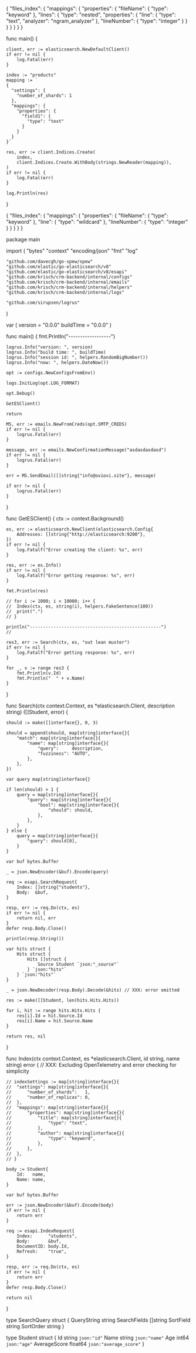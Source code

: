 {
    "files_index": {
        "mappings": {
            "properties": {
                "fileName": {
                    "type": "keyword"
                },
                "lines": {
                    "type": "nested",
                    "properties": {
                        "line": {
                            "type": "text",
                            "analyzer": "ngram_analyzer"
                        },
                        "lineNumber": {
                            "type": "integer"
                        }
                    }
                }
            }
        }
    }
}


func main() {

    client, err := elasticsearch.NewDefaultClient()
    if err != nil {
        log.Fatal(err)
    }

    index := "products"
    mapping := `
    {
      "settings": {
        "number_of_shards": 1
      },
      "mappings": {
        "properties": {
          "field1": {
            "type": "text"
          }
        }
      }
    }`

    res, err := client.Indices.Create(
        index,
        client.Indices.Create.WithBody(strings.NewReader(mapping)),
    )
    if err != nil {
        log.Fatal(err)
    }

    log.Println(res)
}

{
    "files_index": {
        "mappings": {
            "properties": {
                "fileName": {
                    "type": "keyword"
                },
                "line": {
                    "type": "wildcard"
                },
                "lineNumber": {
                    "type": "integer"
                }
            }
        }
    }
}


package main

import (
	"bytes"
	"context"
	"encoding/json"
	"fmt"
	"log"

	"github.com/davecgh/go-spew/spew"
	"github.com/elastic/go-elasticsearch/v8"
	"github.com/elastic/go-elasticsearch/v8/esapi"
	"github.com/krisch/crm-backend/internal/configs"
	"github.com/krisch/crm-backend/internal/emails"
	"github.com/krisch/crm-backend/internal/helpers"
	"github.com/krisch/crm-backend/internal/logs"

	"github.com/sirupsen/logrus"
)

var (
	version   = "0.0.0"
	buildTime = "0.0.0"
)

func main() {
	fmt.Println("------------------")

	logrus.Info("version: ", version)
	logrus.Info("build time: ", buildTime)
	logrus.Info("session id: ", helpers.RandomBigNumber())
	logrus.Info("now: ", helpers.DateNow())

	opt := configs.NewConfigsFromEnv()

	logs.InitLog(opt.LOG_FORMAT)

	opt.Debug()

	GetESClient()

	return

	MS, err := emails.NewFromCreds(opt.SMTP_CREDS)
	if err != nil {
		logrus.Fatal(err)
	}

	message, err := emails.NewConfirmationMessage("asdasdasdasd")
	if err != nil {
		logrus.Fatal(err)
	}

	err = MS.SendEmail([]string{"info@oviovi.site"}, message)

	if err != nil {
		logrus.Fatal(err)
	}
}

func GetESClient() {
	ctx := context.Background()

	es, err := elasticsearch.NewClient(elasticsearch.Config{
		Addresses: []string{"http://elasticsearch:9200"},
	})
	if err != nil {
		log.Fatalf("Error creating the client: %s", err)
	}

	res, err := es.Info()
	if err != nil {
		log.Fatalf("Error getting response: %s", err)
	}

	fmt.Println(res)

	// for i := 1000; i < 10000; i++ {
	// 	Index(ctx, es, string(i), helpers.FakeSentence(100))
	// 	print(".")
	// }

	println("--------------------------------------------------")
	//

	res3, err := Search(ctx, es, "out lean muster")
	if err != nil {
		log.Fatalf("Error getting response: %s", err)
	}

	for _, v := range res3 {
		fmt.Println(v.Id)
		fmt.Println("  " + v.Name)
	}

}

func Search(ctx context.Context, es *elasticsearch.Client, description string) ([]Student, error) {

	should := make([]interface{}, 0, 3)

	should = append(should, map[string]interface{}{
		"match": map[string]interface{}{
			"name": map[string]interface{}{
				"query":     description,
				"fuzziness": "AUTO",
			},
		},
	})

	var query map[string]interface{}

	if len(should) > 1 {
		query = map[string]interface{}{
			"query": map[string]interface{}{
				"bool": map[string]interface{}{
					"should": should,
				},
			},
		}
	} else {
		query = map[string]interface{}{
			"query": should[0],
		}
	}

	var buf bytes.Buffer

	_ = json.NewEncoder(&buf).Encode(query)
 
	req := esapi.SearchRequest{
		Index: []string{"students"},
		Body:  &buf,
	}

	resp, err := req.Do(ctx, es)
	if err != nil {
		return nil, err
	}
	defer resp.Body.Close()

	println(resp.String())

	var hits struct {
		Hits struct {
			Hits []struct {
				Source Student `json:"_source"`
			} `json:"hits"`
		} `json:"hits"`
	}

	_ = json.NewDecoder(resp.Body).Decode(&hits) // XXX: error omitted

	res := make([]Student, len(hits.Hits.Hits))

	for i, hit := range hits.Hits.Hits {
		res[i].Id = hit.Source.Id
		res[i].Name = hit.Source.Name
	}

	return res, nil
}

func Index(ctx context.Context, es *elasticsearch.Client, id string, name string) error {
	// XXX: Excluding OpenTelemetry and error checking for simplicity

	// indexSettings := map[string]interface{}{
	// 	"settings": map[string]interface{}{
	// 		"number_of_shards":   1,
	// 		"number_of_replicas": 0,
	// 	},
	// 	"mappings": map[string]interface{}{
	// 		"properties": map[string]interface{}{
	// 			"title": map[string]interface{}{
	// 				"type": "text",
	// 			},
	// 			"author": map[string]interface{}{
	// 				"type": "keyword",
	// 			},
	// 		},
	// 	},
	// }

	body := Student{
		Id:   name,
		Name: name,
	}

	var buf bytes.Buffer

	err := json.NewEncoder(&buf).Encode(body)
	if err != nil {
		return err
	}

	req := esapi.IndexRequest{
		Index:      "students",
		Body:       &buf,
		DocumentID: body.Id,
		Refresh:    "true",
	}

	resp, err := req.Do(ctx, es)
	if err != nil {
		return err
	}
	defer resp.Body.Close()

	return nil
}

type SearchQuery struct {
	QueryString  string
	SearchFields []string
	SortField    string
	SortOrder    string
}

type Student struct {
	Id           string  `json:"id"`
	Name         string  `json:"name"`
	Age          int64   `json:"age"`
	AverageScore float64 `json:"average_score"`
}
